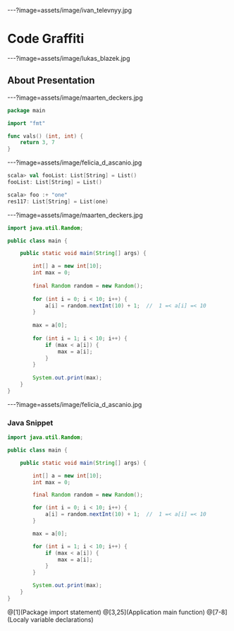 ---?image=assets/image/ivan_televnyy.jpg

# Code Graffiti

---?image=assets/image/lukas_blazek.jpg

## About Presentation

---?image=assets/image/maarten_deckers.jpg

```go
package main

import "fmt"

func vals() (int, int) {
	return 3, 7
}
```

---?image=assets/image/felicia_d_ascanio.jpg

```scala
scala> val fooList: List[String] = List()
fooList: List[String] = List()

scala> foo :+ "one"
res117: List[String] = List(one)
```

---?image=assets/image/maarten_deckers.jpg

```java
import java.util.Random;

public class main {

    public static void main(String[] args) {

        int[] a = new int[10];
        int max = 0;
        
        final Random random = new Random();
        
        for (int i = 0; i < 10; i++) {
            a[i] = random.nextInt(10) + 1;  //  1 =< a[i] =< 10
        }
        
        max = a[0];
        
        for (int i = 1; i < 10; i++) {
            if (max < a[i]) {
                max = a[i];
            }    
        }
        
        System.out.print(max);   
    }
}
```

---?image=assets/image/felicia_d_ascanio.jpg

### Java Snippet

```java
import java.util.Random;

public class main {

    public static void main(String[] args) {

        int[] a = new int[10];
        int max = 0;

        final Random random = new Random();

        for (int i = 0; i < 10; i++) {
            a[i] = random.nextInt(10) + 1;  //  1 =< a[i] =< 10
        }

        max = a[0];

        for (int i = 1; i < 10; i++) {
            if (max < a[i]) {
                max = a[i];
            }
        }

        System.out.print(max);
    }
}
```

@[1](Package import statement)
@[3,25](Application main function)
@[7-8](Localy variable declarations)

